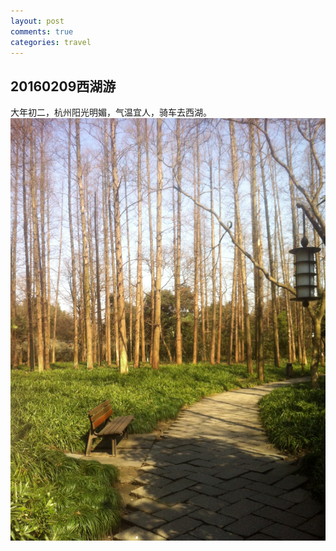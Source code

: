 ```yaml
---
layout: post
comments: true
categories: travel
---
```

## 20160209西湖游

  大年初二，杭州阳光明媚，气温宜人，骑车去西湖。
  ![曲院风荷小路](/public/upload/20160209_1.JPG)
